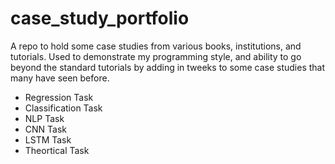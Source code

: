 # case_study_portfolio
A repo to hold some case studies from various books, institutions, and tutorials.  Used to demonstrate my programming style, and ability to go beyond the standard tutorials by adding in tweeks to some case studies that many have seen before.

* Regression Task
* Classification Task
* NLP Task
* CNN Task
* LSTM Task
* Theortical Task
